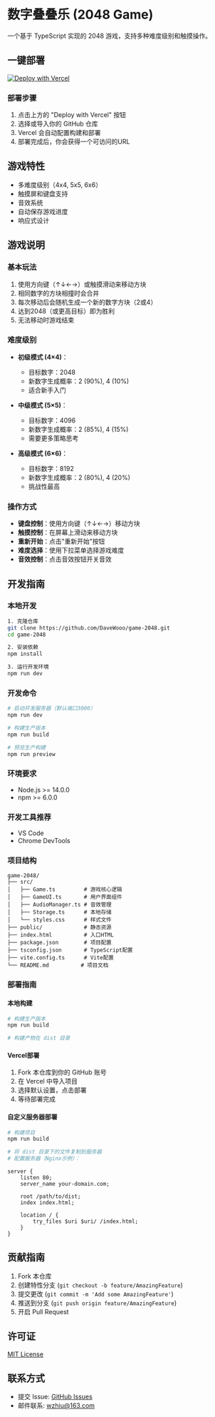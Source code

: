 # 数字叠叠乐 (2048 Game)

一个基于 TypeScript 实现的 2048 游戏，支持多种难度级别和触摸操作。

## 一键部署

[![Deploy with Vercel](https://vercel.com/button)](https://vercel.com/new/clone?repository-url=https%3A%2F%2Fgithub.com%2FDaveWooo%2Fgame-2048)

### 部署步骤
1. 点击上方的 "Deploy with Vercel" 按钮
2. 选择或导入你的 GitHub 仓库
3. Vercel 会自动配置构建和部署
4. 部署完成后，你会获得一个可访问的URL

## 游戏特性

- 多难度级别（4x4, 5x5, 6x6）
- 触摸屏和键盘支持
- 音效系统
- 自动保存游戏进度
- 响应式设计

## 游戏说明

### 基本玩法
1. 使用方向键（↑↓←→）或触摸滑动来移动方块
2. 相同数字的方块相撞时会合并
3. 每次移动后会随机生成一个新的数字方块（2或4）
4. 达到2048（或更高目标）即为胜利
5. 无法移动时游戏结束

### 难度级别
- **初级模式 (4×4)**：
  - 目标数字：2048
  - 新数字生成概率：2 (90%), 4 (10%)
  - 适合新手入门

- **中级模式 (5×5)**：
  - 目标数字：4096
  - 新数字生成概率：2 (85%), 4 (15%)
  - 需要更多策略思考

- **高级模式 (6×6)**：
  - 目标数字：8192
  - 新数字生成概率：2 (80%), 4 (20%)
  - 挑战性最高

### 操作方式
- **键盘控制**：使用方向键（↑↓←→）移动方块
- **触摸控制**：在屏幕上滑动来移动方块
- **重新开始**：点击"重新开始"按钮
- **难度选择**：使用下拉菜单选择游戏难度
- **音效控制**：点击音效按钮开关音效

## 开发指南

### 本地开发

```bash
1. 克隆仓库
git clone https://github.com/DaveWooo/game-2048.git
cd game-2048

2. 安装依赖
npm install

3. 运行开发环境
npm run dev
```

### 开发命令

```bash
# 启动开发服务器（默认端口3000）
npm run dev

# 构建生产版本
npm run build

# 预览生产构建
npm run preview
```

### 环境要求

- Node.js >= 14.0.0
- npm >= 6.0.0

### 开发工具推荐

- VS Code
- Chrome DevTools

### 项目结构
```
game-2048/
├── src/
│   ├── Game.ts         # 游戏核心逻辑
│   ├── GameUI.ts       # 用户界面组件
│   ├── AudioManager.ts # 音效管理
│   ├── Storage.ts      # 本地存储
│   └── styles.css      # 样式文件
├── public/             # 静态资源
├── index.html          # 入口HTML
├── package.json        # 项目配置
├── tsconfig.json       # TypeScript配置
├── vite.config.ts      # Vite配置
└── README.md          # 项目文档
```

### 部署指南

#### 本地构建
```bash
# 构建生产版本
npm run build

# 构建产物在 dist 目录
```

#### Vercel部署
1. Fork 本仓库到你的 GitHub 账号
2. 在 Vercel 中导入项目
3. 选择默认设置，点击部署
4. 等待部署完成

#### 自定义服务器部署
```bash
# 构建项目
npm run build

# 将 dist 目录下的文件复制到服务器
# 配置服务器（Nginx示例）：
```

```nginx
server {
    listen 80;
    server_name your-domain.com;

    root /path/to/dist;
    index index.html;

    location / {
        try_files $uri $uri/ /index.html;
    }
}
```

## 贡献指南

1. Fork 本仓库
2. 创建特性分支 (`git checkout -b feature/AmazingFeature`)
3. 提交更改 (`git commit -m 'Add some AmazingFeature'`)
4. 推送到分支 (`git push origin feature/AmazingFeature`)
5. 开启 Pull Request

## 许可证

[MIT License](LICENSE)

## 联系方式

- 提交 Issue: [GitHub Issues](https://github.com/DaveWooo/game-2048/issues)
- 邮件联系: wzhiu@163.com
